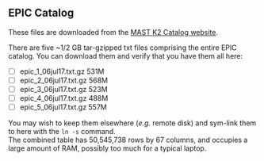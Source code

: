 EPIC Catalog
---

These files are downloaded from the [MAST K2 Catalog website](https://archive.stsci.edu/missions/k2/catalogs/).

There are five ~1/2 GB tar-gzipped txt files comprising the entire EPIC catalog.  You can download them and verify that you have them all here:

- [ ] epic_1_06jul17.txt.gz  531M  
- [ ] epic_2_06jul17.txt.gz  568M  
- [ ] epic_3_06jul17.txt.gz  523M  
- [ ] epic_4_06jul17.txt.gz  488M  
- [ ] epic_5_06jul17.txt.gz  557M  

You may wish to keep them elsewhere (*e.g.* remote disk) and sym-link them to here with the `ln -s` command.  
The combined table has 50,545,738 rows by 67 columns, and occupies a large amount of RAM, possibly too much for a typical laptop.
